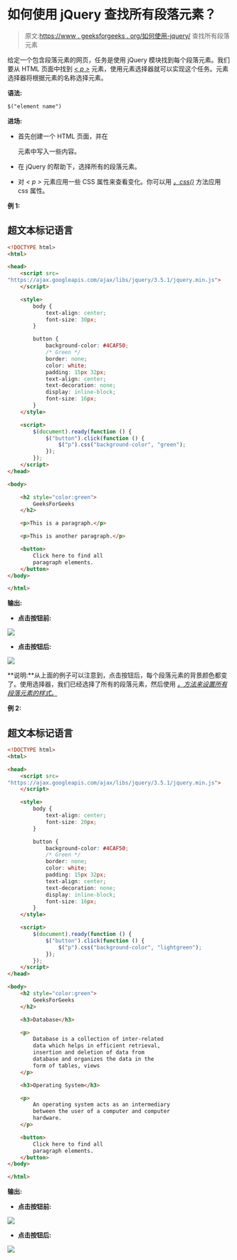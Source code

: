 # 如何使用 jQuery 查找所有段落元素？

> 原文:[https://www . geeksforgeeks . org/如何使用-jquery/](https://www.geeksforgeeks.org/how-to-find-all-paragraph-elements-using-jquery/) 查找所有段落元素

给定一个包含段落元素的网页，任务是使用 jQuery 模块找到每个段落元素。我们要从 HTML 页面中找到 [*< p >*](https://www.geeksforgeeks.org/html-paragraph/) 元素，使用元素选择器就可以实现这个任务。元素选择器将根据元素的名称选择元素。

**语法:**

```html
$("element name")
```

**进场:**

*   首先创建一个 HTML 页面，并在

    元素中写入一些内容。

*   在 jQuery 的帮助下，选择所有的段落元素。
*   对 *< p >* 元素应用一些 CSS 属性来查看变化。你可以用 [*。css()*](https://www.geeksforgeeks.org/jquery-css-method/) 方法应用 css 属性。

**例 1:**

## 超文本标记语言

```html
<!DOCTYPE html>
<html>

<head>
    <script src=
"https://ajax.googleapis.com/ajax/libs/jquery/3.5.1/jquery.min.js">
    </script>

    <style>
        body {
            text-align: center;
            font-size: 30px;
        }

        button {
            background-color: #4CAF50;
            /* Green */
            border: none;
            color: white;
            padding: 15px 32px;
            text-align: center;
            text-decoration: none;
            display: inline-block;
            font-size: 16px;
        }
    </style>

    <script>
        $(document).ready(function () {
            $("button").click(function () {
                $("p").css("background-color", "green");
            });
        });
    </script>
</head>

<body>

    <h2 style="color:green">
        GeeksForGeeks
    </h2>

    <p>This is a paragraph.</p>

    <p>This is another paragraph.</p>

    <button>
        Click here to find all 
        paragraph elements.
    </button>
</body>

</html>
```

**输出:**

*   **点击按钮前:**

![](img/f0616010543bde8ab77e4dc3ccbc1054.png)

*   **点击按钮后:**

![](img/ed5cd856e42b7ae59efb382f444f98ec.png)

**说明:**从上面的例子可以注意到，点击按钮后，每个段落元素的背景颜色都变了。使用选择器，我们已经选择了所有的段落元素，然后使用 [*。方法来设置所有段落元素的样式。*](https://www.geeksforgeeks.org/jquery-css-method/)

**例 2:**

## 超文本标记语言

```html
<!DOCTYPE html>
<html>

<head>
    <script src=
"https://ajax.googleapis.com/ajax/libs/jquery/3.5.1/jquery.min.js">
    </script>

    <style>
        body {
            text-align: center;
            font-size: 20px;
        }

        button {
            background-color: #4CAF50;
            /* Green */
            border: none;
            color: white;
            padding: 15px 32px;
            text-align: center;
            text-decoration: none;
            display: inline-block;
            font-size: 16px;
        }
    </style>

    <script>
        $(document).ready(function () {
            $("button").click(function () {
                $("p").css("background-color", "lightgreen");
            });
        });
    </script>
</head>

<body>
    <h2 style="color:green">
        GeeksForGeeks
    </h2>

    <h3>Database</h3>

    <p> 
        Database is a collection of inter-related 
        data which helps in efficient retrieval,
        insertion and deletion of data from 
        database and organizes the data in the 
        form of tables, views
    </p>

    <h3>Operating System</h3>

    <p>
        An operating system acts as an intermediary 
        between the user of a computer and computer 
        hardware.
    </p>

    <button>
        Click here to find all 
        paragraph elements.
    </button>
</body>

</html>
```

**输出:**

*   **点击按钮前:**

![](img/8d980e5601c675baa66708a73f665050.png)

*   **点击按钮后:**

![](img/dc32bf623da62328752b82ac2778c694.png)